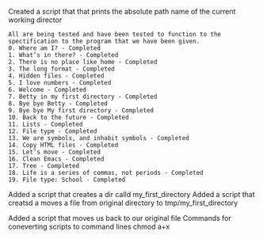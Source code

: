 Created a script that that prints the absolute path name of the current working director

	All are being tested and have been tested to function to the spectification to the program that we have been given.
	0. Where am I? - Completed
	1. What’s in there? - Completed
	2. There is no place like home - Completed
	3. The long format - Completed
	4. Hidden files - Completed
	5. I love numbers - Completed
	6. Welcome - Completed
	7. Betty in my first directory - Completed
	8. Bye bye Betty - Completed
	9. Bye bye My first directory - Completed
	10. Back to the future - Completed
	11. Lists - Completed
	12. File type - Completed
	13. We are symbols, and inhabit symbols - Completed
	14. Copy HTML files - Completed
	15. Let’s move - Completed
	16. Clean Emacs - Completed
	17. Tree - Completed
	18. Life is a series of commas, not periods - Completed
	19. File type: School - Completed
	
Added a script that creates a dir calld my_first_directory
Added a script that creatsd a moves a file from original directory to tmp/my_first_directory

Added a script that moves us back to our original file
  Commands for coneverting scripts to command lines
    chmod a+x
